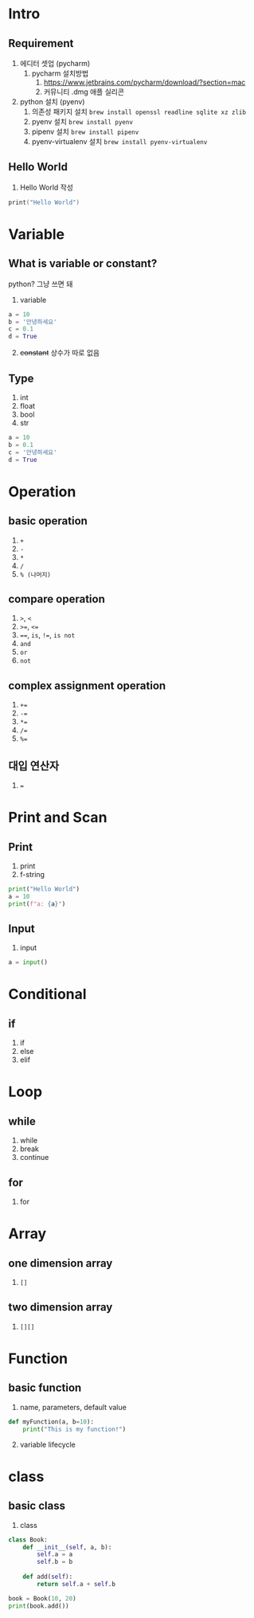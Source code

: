 # Intro
## Requirement
1. 에디터 셋업 (pycharm)
	1. pycharm 설치방법
		1. https://www.jetbrains.com/pycharm/download/?section=mac
		2. 커뮤니티 .dmg 애플 실리콘
2. python 설치 (pyenv)
	1. 의존성 패키지 설치
	   `brew install openssl readline sqlite xz zlib`
	2. pyenv 설치
	   `brew install pyenv`
    3. pipenv 설치
       `brew install pipenv`
	4. pyenv-virtualenv 설치
	   `brew install pyenv-virtualenv`
## Hello World
1. Hello World 작성
```c
print("Hello World")
```
# Variable
## What is variable or constant?
python? 그냥 쓰면 돼
1. variable
```python
a = 10
b = '안녕하세요'
c = 0.1
d = True
```
2. ~~constant~~
상수가 따로 없음
## Type
1. int
2. float
3. bool
4. str
```python
a = 10
b = 0.1
c = '안녕하세요'
d = True
```
# Operation
## basic operation
1. `+`
2. `-`
3. `*`
4. `/`
5. `% (나머지)`
## compare operation
1. `>`, `<`
2. `>=`, `<=`
3. `==`, `is`, `!=`, `is not`
4. `and`
5. `or`
6. `not`
## complex assignment operation
1. `+=`
2. `-=`
3. `*=`
4. `/=`
5. `%=`
## 대입 연산자
1. `=`
# Print and Scan
## Print
1. print
2. f-string
```python
print("Hello World")
a = 10
print(f"a: {a}")
```
## Input
1. input
```python
a = input()
```
# Conditional
## if
1. if
2. else
3. elif
# Loop
## while
1. while
2. break
3. continue
## for
1. for
# Array
## one dimension array
1. `[]`
## two dimension array
1. `[][]`
# Function
## basic function
1. name, parameters, default value
```python
def myFunction(a, b=10):
	print("This is my function!")

```
2. variable lifecycle
# class
## basic class
1. class
```python
class Book:
	def __init__(self, a, b):
		self.a = a
		self.b = b
	
	def add(self):
		return self.a + self.b

book = Book(10, 20)
print(book.add())
```


